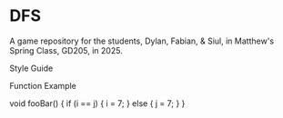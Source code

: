 # DFS
A game repository for the students, Dylan, Fabian, &amp; Siul, in Matthew's Spring Class, GD205, in 2025.

Style Guide

Function Example	

void fooBar() {
  if (i == j) {
    i = 7;
  }
  else {
    j = 7;
  }
}